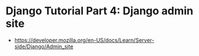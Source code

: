 # Django Tutorial Part 4: Django admin site

* <https://developer.mozilla.org/en-US/docs/Learn/Server-side/Django/Admin_site>
